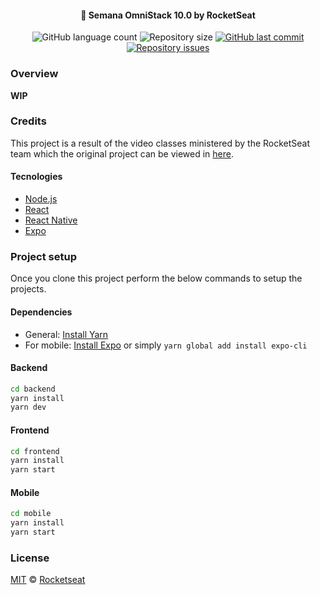 <h4 align="center">
  🚀 Semana OmniStack 10.0 by RocketSeat
</h4>
<p align="center">
  <img alt="GitHub language count" src="https://img.shields.io/github/languages/count/amokawa/semanaomnistack10">

  <img alt="Repository size" src="https://img.shields.io/github/repo-size/amokawa/semanaomnistack10">
  
  <a href="https://github.com/Rocketseat/semana-omnistack-10/commits/master">
    <img alt="GitHub last commit" src="https://img.shields.io/github/last-commit/amokawa/semanaomnistack10">
  </a>

  <a href="https://github.com/Rocketseat/semana-omnistack-10/issues">
    <img alt="Repository issues" src="https://img.shields.io/github/issues/amokawa/semanaomnistack10">
  </a>
</p>

### Overview
**WIP**

### Credits
This project is a result of the video classes ministered by the RocketSeat team which the original project can be viewed in [here](https://github.com/Rocketseat/semana-omnistack-10/blob/master/README.md#-projeto).

#### Tecnologies
- [Node.js](https://nodejs.org/en/)
- [React](https://reactjs.org)
- [React Native](https://facebook.github.io/react-native/)
- [Expo](https://expo.io/)

### Project setup
Once you clone this project perform the below commands to setup the projects.
#### Dependencies
- General: [Install Yarn](https://legacy.yarnpkg.com/lang/en/docs/install/#mac-stable)
- For mobile: [Install Expo](https://docs.expo.io/versions/latest/get-started/installation/) or simply `yarn global add install expo-cli`

#### Backend
```bash
cd backend
yarn install
yarn dev
```
#### Frontend
```bash
cd frontend
yarn install
yarn start
```
#### Mobile
```bash
cd mobile
yarn install
yarn start
```

### License
[MIT](./LICENSE) &copy; [Rocketseat](https://rocketseat.com.br/)
